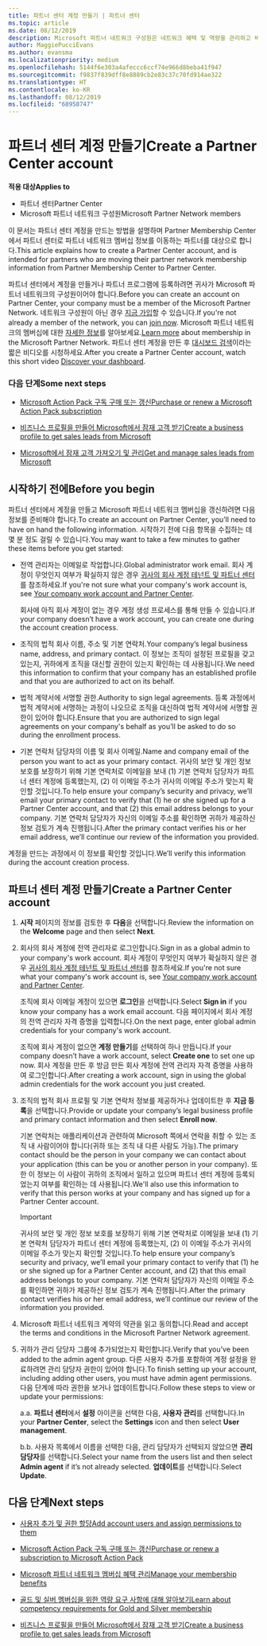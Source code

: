```yaml
---
title: 파트너 센터 계정 만들기 | 파트너 센터
ms.topic: article
ms.date: 08/12/2019
description: Microsoft 파트너 네트워크 구성원은 네트워크 혜택 및 역량을 관리하고 비즈니스 프로필을 만들기 위해 파트너 센터 계정을 만들어야 합니다.
author: MaggiePucciEvans
ms.author: evansma
ms.localizationpriority: medium
ms.openlocfilehash: 5144f6e303a4afeccc6ccf74e966d8beba41f947
ms.sourcegitcommit: f9837f839dff8e8889cb2e83c37c70fd914ae322
ms.translationtype: HT
ms.contentlocale: ko-KR
ms.lasthandoff: 08/12/2019
ms.locfileid: "68958747"
---
```

# <a name="create-a-partner-center-account"></a><span data-ttu-id="66a27-103">파트너 센터 계정 만들기</span><span class="sxs-lookup"><span data-stu-id="66a27-103">Create a Partner Center account</span></span>

<span data-ttu-id="66a27-104">**적용 대상**</span><span class="sxs-lookup"><span data-stu-id="66a27-104">**Applies to**</span></span>

-   <span data-ttu-id="66a27-105">파트너 센터</span><span class="sxs-lookup"><span data-stu-id="66a27-105">Partner Center</span></span>
-   <span data-ttu-id="66a27-106">Microsoft 파트너 네트워크 구성원</span><span class="sxs-lookup"><span data-stu-id="66a27-106">Microsoft Partner Network members</span></span>


<span data-ttu-id="66a27-107">이 문서는 파트너 센터 계정을 만드는 방법을 설명하며 Partner Membership Center에서 파트너 센터로 파트너 네트워크 멤버십 정보를 이동하는 파트너를 대상으로 합니다.</span><span class="sxs-lookup"><span data-stu-id="66a27-107">This article explains how to create a Partner Center account, and is intended for partners who are moving their partner network membership information from Partner Membership Center to Partner Center.</span></span> 

<span data-ttu-id="66a27-108">파트너 센터에서 계정을 만들거나 파트너 프로그램에 등록하려면 귀사가 Microsoft 파트너 네트워크의 구성원이어야 합니다.</span><span class="sxs-lookup"><span data-stu-id="66a27-108">Before you can create an account on Partner Center, your company must be a member of the Microsoft Partner Network.</span></span> <span data-ttu-id="66a27-109">네트워크 구성원이 아닌 경우 [지금 가입](https://partners.microsoft.com/PartnerProgram/simplifiedenrollment.aspx)할 수 있습니다.</span><span class="sxs-lookup"><span data-stu-id="66a27-109">If you're not already a member of the network, you can [join now](https://partners.microsoft.com/PartnerProgram/simplifiedenrollment.aspx).</span></span>  <span data-ttu-id="66a27-110">Microsoft 파트너 네트워크의 멤버십에 대한 [자세한 정보](https://partner.microsoft.com/membership)를 알아보세요.</span><span class="sxs-lookup"><span data-stu-id="66a27-110">[Learn more](https://partner.microsoft.com/membership) about membership in the Microsoft Partner Network.</span></span> <span data-ttu-id="66a27-111">파트너 센터 계정을 만든 후 [대시보드 검색](https://vimeo.com/290338211)이라는 짧은 비디오를 시청하세요.</span><span class="sxs-lookup"><span data-stu-id="66a27-111">After you create a Partner Center account, watch this short video [Discover your dashboard](https://vimeo.com/290338211).</span></span>

### <a name="some-next-steps"></a><span data-ttu-id="66a27-112">다음 단계</span><span class="sxs-lookup"><span data-stu-id="66a27-112">Some next steps</span></span>

-   [<span data-ttu-id="66a27-113">Microsoft Action Pack 구독 구매 또는 갱신</span><span class="sxs-lookup"><span data-stu-id="66a27-113">Purchase or renew a Microsoft Action Pack subscription</span></span>](mpn-get-action-pack.md)

-   [<span data-ttu-id="66a27-114">비즈니스 프로필을 만들어 Microsoft에서 잠재 고객 받기</span><span class="sxs-lookup"><span data-stu-id="66a27-114">Create a business profile to get sales leads from Microsoft</span></span>](create-a-marketing-profile.md)

-   [<span data-ttu-id="66a27-115">Microsoft에서 잠재 고객 가져오기 및 관리</span><span class="sxs-lookup"><span data-stu-id="66a27-115">Get and manage sales leads from Microsoft</span></span>](responding-to-referrals.md)

## <a name="before-you-begin"></a><span data-ttu-id="66a27-116">시작하기 전에</span><span class="sxs-lookup"><span data-stu-id="66a27-116">Before you begin</span></span>

<span data-ttu-id="66a27-117">파트너 센터에서 계정을 만들고 Microsoft 파트너 네트워크 멤버십을 갱신하려면 다음 정보를 준비해야 합니다.</span><span class="sxs-lookup"><span data-stu-id="66a27-117">To create an account on Partner Center, you’ll need to have on hand the following information.</span></span> <span data-ttu-id="66a27-118">시작하기 전에 다음 항목을 수집하는 데 몇 분 정도 걸릴 수 있습니다.</span><span class="sxs-lookup"><span data-stu-id="66a27-118">You may want to take a few minutes to gather these items before you get started:</span></span>

-   <span data-ttu-id="66a27-119">전역 관리자는 이메일로 작업합니다.</span><span class="sxs-lookup"><span data-stu-id="66a27-119">Global administrator work email.</span></span> <span data-ttu-id="66a27-120">회사 계정이 무엇인지 여부가 확실하지 않은 경우 [귀사의 회사 계정 테넌트 및 파트너 센터](azure-active-directory-tenants-and-partner-center.md)를 참조하세요.</span><span class="sxs-lookup"><span data-stu-id="66a27-120">If you're not sure what your company's work account is, see [Your company work account and Partner Center](azure-active-directory-tenants-and-partner-center.md).</span></span>

    <span data-ttu-id="66a27-121">회사에 아직 회사 계정이 없는 경우 계정 생성 프로세스를 통해 만들 수 있습니다.</span><span class="sxs-lookup"><span data-stu-id="66a27-121">If your company doesn’t have a work account, you can create one during the account creation process.</span></span> 

-   <span data-ttu-id="66a27-122">조직의 법적 회사 이름, 주소 및 기본 연락처.</span><span class="sxs-lookup"><span data-stu-id="66a27-122">Your company’s legal business name, address, and primary contact.</span></span> <span data-ttu-id="66a27-123">이 정보는 조직이 설정된 프로필을 갖고 있는지, 귀하에게 조직을 대신할 권한이 있는지 확인하는 데 사용됩니다.</span><span class="sxs-lookup"><span data-stu-id="66a27-123">We need this information to confirm that your company has an established profile and that you are authorized to act on its behalf.</span></span> 

-   <span data-ttu-id="66a27-124">법적 계약서에 서명할 권한.</span><span class="sxs-lookup"><span data-stu-id="66a27-124">Authority to sign legal agreements.</span></span> <span data-ttu-id="66a27-125">등록 과정에서 법적 계약서에 서명하는 과정이 나오므로 조직을 대신하여 법적 계약서에 서명할 권한이 있어야 합니다.</span><span class="sxs-lookup"><span data-stu-id="66a27-125">Ensure that you are authorized to sign legal agreements on your company's behalf as you’ll be asked to do so during the enrollment process.</span></span>

-   <span data-ttu-id="66a27-126">기본 연락처 담당자의 이름 및 회사 이메일.</span><span class="sxs-lookup"><span data-stu-id="66a27-126">Name and company email of the person you want to act as your primary contact.</span></span> <span data-ttu-id="66a27-127">귀사의 보안 및 개인 정보 보호를 보장하기 위해 기본 연락처로 이메일을 보내 (1) 기본 연락처 담당자가 파트너 센터 계정에 등록했는지, (2) 이 이메일 주소가 귀사의 이메일 주소가 맞는지 확인할 것입니다.</span><span class="sxs-lookup"><span data-stu-id="66a27-127">To help ensure your company’s security and privacy, we’ll email your primary contact to verify that (1) he or she signed up for a Partner Center account, and that (2) this email address belongs to your company.</span></span> <span data-ttu-id="66a27-128">기본 연락처 담당자가 자신의 이메일 주소를 확인하면 귀하가 제공하신 정보 검토가 계속 진행됩니다.</span><span class="sxs-lookup"><span data-stu-id="66a27-128">After the primary contact verifies his or her email address, we’ll continue our review of the information you provided.</span></span>

<span data-ttu-id="66a27-129">계정을 만드는 과정에서 이 정보를 확인할 것입니다.</span><span class="sxs-lookup"><span data-stu-id="66a27-129">We’ll verify this information during the account creation process.</span></span> 
 
## <a name="create-a-partner-center-account"></a><span data-ttu-id="66a27-130">파트너 센터 계정 만들기</span><span class="sxs-lookup"><span data-stu-id="66a27-130">Create a Partner Center account</span></span>

1.  <span data-ttu-id="66a27-131">**시작** 페이지의 정보를 검토한 후 **다음**을 선택합니다.</span><span class="sxs-lookup"><span data-stu-id="66a27-131">Review the information on the **Welcome** page and then select **Next**.</span></span>

2.  <span data-ttu-id="66a27-132">회사의 회사 계정에 전역 관리자로 로그인합니다.</span><span class="sxs-lookup"><span data-stu-id="66a27-132">Sign in as a global admin to your company's work account.</span></span> <span data-ttu-id="66a27-133">회사 계정이 무엇인지 여부가 확실하지 않은 경우 [귀사의 회사 계정 테넌트 및 파트너 센터](azure-active-directory-tenants-and-partner-center.md)를 참조하세요.</span><span class="sxs-lookup"><span data-stu-id="66a27-133">If you're not sure what your company's work account is, see [Your company work account and Partner Center](azure-active-directory-tenants-and-partner-center.md).</span></span>

    <span data-ttu-id="66a27-134">조직에 회사 이메일 계정이 있으면 **로그인**을 선택합니다.</span><span class="sxs-lookup"><span data-stu-id="66a27-134">Select **Sign in** if you know your company has a work email account.</span></span> <span data-ttu-id="66a27-135">다음 페이지에서 회사 계정의 전역 관리자 자격 증명을 입력합니다.</span><span class="sxs-lookup"><span data-stu-id="66a27-135">On the next page, enter global admin credentials for your company's work account.</span></span> 

    <span data-ttu-id="66a27-136">조직에 회사 계정이 없으면 **계정 만들기**를 선택하여 하나 만듭니다.</span><span class="sxs-lookup"><span data-stu-id="66a27-136">If your company doesn’t have a work account, select **Create one** to set one up now.</span></span> <span data-ttu-id="66a27-137">회사 계정을 만든 후 방금 만든 회사 계정에 전역 관리자 자격 증명을 사용하여 로그인합니다.</span><span class="sxs-lookup"><span data-stu-id="66a27-137">After creating a work account, sign in using the global admin credentials for the work account you just created.</span></span>

3.  <span data-ttu-id="66a27-138">조직의 법적 회사 프로필 및 기본 연락처 정보를 제공하거나 업데이트한 후 **지금 등록**을 선택합니다.</span><span class="sxs-lookup"><span data-stu-id="66a27-138">Provide or update your company’s legal business profile and primary contact information and then select **Enroll now**.</span></span> 

    <span data-ttu-id="66a27-139">기본 연락처는 애플리케이션과 관련하여 Microsoft 쪽에서 연락을 취할 수 있는 조직 내 사람이어야 합니다(귀하 또는 조직 내 다른 사람도 가능).</span><span class="sxs-lookup"><span data-stu-id="66a27-139">The primary contact should be the person in your company we can contact about your application (this can be you or another person in your company).</span></span> <span data-ttu-id="66a27-140">또한 이 정보는 이 사람이 귀하의 조직에서 일하고 있으며 파트너 센터 계정에 등록되었는지 여부를 확인하는 데 사용됩니다.</span><span class="sxs-lookup"><span data-stu-id="66a27-140">We'll also use this information to verify that this person works at your company and has signed up for a Partner Center account.</span></span>

    > [!IMPORTANT]  
    > <span data-ttu-id="66a27-141">귀사의 보안 및 개인 정보 보호를 보장하기 위해 기본 연락처로 이메일을 보내 (1) 기본 연락처 담당자가 파트너 센터 계정에 등록했는지, (2) 이 이메일 주소가 귀사의 이메일 주소가 맞는지 확인할 것입니다.</span><span class="sxs-lookup"><span data-stu-id="66a27-141">To help ensure your company’s security and privacy, we’ll email your primary contact to verify that (1) he or she signed up for a Partner Center account, and (2) that this email address belongs to your company.</span></span> <span data-ttu-id="66a27-142">기본 연락처 담당자가 자신의 이메일 주소를 확인하면 귀하가 제공하신 정보 검토가 계속 진행됩니다.</span><span class="sxs-lookup"><span data-stu-id="66a27-142">After the primary contact verifies his or her email address, we’ll continue our review of the information you provided.</span></span>

4.  <span data-ttu-id="66a27-143">Microsoft 파트너 네트워크 계약의 약관을 읽고 동의합니다.</span><span class="sxs-lookup"><span data-stu-id="66a27-143">Read and accept the terms and conditions in the Microsoft Partner Network agreement.</span></span> 

5.  <span data-ttu-id="66a27-144">귀하가 관리 담당자 그룹에 추가되었는지 확인합니다.</span><span class="sxs-lookup"><span data-stu-id="66a27-144">Verify that you’ve been added to the admin agent group.</span></span> <span data-ttu-id="66a27-145">다른 사용자 추가를 포함하여 계정 설정을 완료하려면 관리 담당자 권한이 있어야 합니다.</span><span class="sxs-lookup"><span data-stu-id="66a27-145">To finish setting up your account, including adding other users, you must have admin agent permissions.</span></span> <span data-ttu-id="66a27-146">다음 단계에 따라 권한을 보거나 업데이트합니다.</span><span class="sxs-lookup"><span data-stu-id="66a27-146">Follow these steps to view or update your permissions:</span></span>

    <span data-ttu-id="66a27-147">a.</span><span class="sxs-lookup"><span data-stu-id="66a27-147">a.</span></span> <span data-ttu-id="66a27-148">**파트너 센터**에서 **설정** 아이콘을 선택한 다음, **사용자 관리**를 선택합니다.</span><span class="sxs-lookup"><span data-stu-id="66a27-148">In your **Partner Center**, select the **Settings** icon and then select **User management**.</span></span>  

    <span data-ttu-id="66a27-149">b.</span><span class="sxs-lookup"><span data-stu-id="66a27-149">b.</span></span> <span data-ttu-id="66a27-150">사용자 목록에서 이름을 선택한 다음, 관리 담당자가 선택되지 않았으면 **관리 담당자**를 선택합니다.</span><span class="sxs-lookup"><span data-stu-id="66a27-150">Select your name from the users list and then select **Admin agent** if it’s not already selected.</span></span> <span data-ttu-id="66a27-151">**업데이트**를 선택합니다.</span><span class="sxs-lookup"><span data-stu-id="66a27-151">Select **Update**.</span></span>  

## <a name="next-steps"></a><span data-ttu-id="66a27-152">다음 단계</span><span class="sxs-lookup"><span data-stu-id="66a27-152">Next steps</span></span>

-   [<span data-ttu-id="66a27-153">사용자 추가 및 권한 할당</span><span class="sxs-lookup"><span data-stu-id="66a27-153">Add account users and assign permissions to them</span></span>](create-user-accounts-and-set-permissions.md)

-   [<span data-ttu-id="66a27-154">Microsoft Action Pack 구독 구매 또는 갱신</span><span class="sxs-lookup"><span data-stu-id="66a27-154">Purchase or renew a subscription to Microsoft Action Pack</span></span>](mpn-get-action-pack.md)

-   [<span data-ttu-id="66a27-155">Microsoft 파트너 네트워크 멤버십 혜택 관리</span><span class="sxs-lookup"><span data-stu-id="66a27-155">Manage your membership benefits</span></span>](manage-your-partner-network-benefits.md)

-   [<span data-ttu-id="66a27-156">골드 및 실버 멤버십을 위한 역량 요구 사항에 대해 알아보기</span><span class="sxs-lookup"><span data-stu-id="66a27-156">Learn about competency requirements for Gold and Silver membership</span></span>](https://partner.microsoft.com/membership/competencies)

-   [<span data-ttu-id="66a27-157">비즈니스 프로필을 만들어 Microsoft에서 잠재 고객 받기</span><span class="sxs-lookup"><span data-stu-id="66a27-157">Create a business profile to get sales leads from Microsoft</span></span>](create-a-marketing-profile.md)